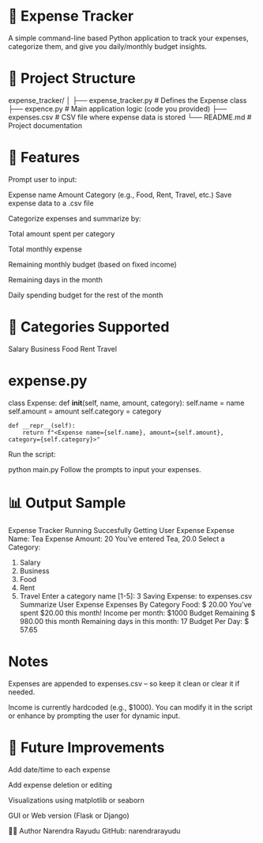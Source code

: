 # 💸 Expense Tracker

A simple command-line based Python application to track your expenses, categorize them, and give you daily/monthly budget insights.

# 📂 Project Structure

expense_tracker/
│
├── expense_tracker.py    # Defines the Expense class
├── expence.py            # Main application logic (code you provided)
├── expenses.csv          # CSV file where expense data is stored
└── README.md             # Project documentation

# 🚀 Features
Prompt user to input:

Expense name
Amount
Category (e.g., Food, Rent, Travel, etc.)
Save expense data to a .csv file

Categorize expenses and summarize by:

Total amount spent per category

Total monthly expense

Remaining monthly budget (based on fixed income)

Remaining days in the month

Daily spending budget for the rest of the month

# 🧾 Categories Supported

Salary
Business
Food
Rent
Travel

# expense.py
class Expense:
    def __init__(self, name, amount, category):
        self.name = name
        self.amount = amount
        self.category = category

    def __repr__(self):
        return f"<Expense name={self.name}, amount={self.amount}, category={self.category}>"
Run the script:

python main.py
Follow the prompts to input your expenses.

# 📊 Output Sample

Expense Tracker Running Succesfully
Getting User Expense
Expense Name: Tea
Expense Amount: 20
You’ve entered Tea, 20.0
Select a Category:
1. Salary
2. Business
3. Food
4. Rent
5. Travel
Enter a category name [1-5]: 3
Saving Expense: <Expense name=Tea, amount=20.0, category=Food> to expenses.csv
Summarize User Expense
Expenses By Category
Food: $ 20.00
You’ve spent $20.00 this month!
Income per month: $1000
Budget Remaining $ 980.00 this month
Remaining days in this month: 17
Budget Per Day: $ 57.65

# Notes
Expenses are appended to expenses.csv – so keep it clean or clear it if needed.

Income is currently hardcoded (e.g., $1000). You can modify it in the script or enhance by prompting the user for dynamic input.

# 📌 Future Improvements

Add date/time to each expense

Add expense deletion or editing

Visualizations using matplotlib or seaborn

GUI or Web version (Flask or Django)

🧑‍💻 Author
Narendra Rayudu
GitHub: narendrarayudu
